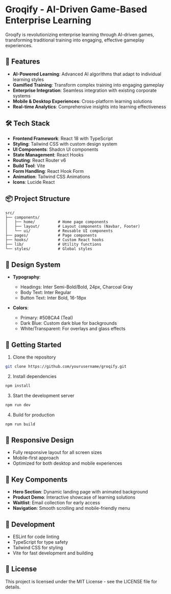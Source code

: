 # Groqify - AI-Driven Game-Based Enterprise Learning

Groqify is revolutionizing enterprise learning through AI-driven games, transforming traditional training into engaging, effective gameplay experiences.

## 🚀 Features

- **AI-Powered Learning**: Advanced AI algorithms that adapt to individual learning styles
- **Gamified Training**: Transform complex training into engaging gameplay
- **Enterprise Integration**: Seamless integration with existing corporate systems
- **Mobile & Desktop Experiences**: Cross-platform learning solutions
- **Real-time Analytics**: Comprehensive insights into learning effectiveness

## 🛠️ Tech Stack

- **Frontend Framework**: React 18 with TypeScript
- **Styling**: Tailwind CSS with custom design system
- **UI Components**: Shadcn UI components
- **State Management**: React Hooks
- **Routing**: React Router v6
- **Build Tool**: Vite
- **Form Handling**: React Hook Form
- **Animation**: Tailwind CSS Animations
- **Icons**: Lucide React

## 📦 Project Structure

```
src/
├── components/
│   ├── home/          # Home page components
│   ├── layout/        # Layout components (Navbar, Footer)
│   └── ui/            # Reusable UI components
├── pages/             # Page components
├── hooks/             # Custom React hooks
├── lib/               # Utility functions
└── styles/            # Global styles
```

## 🎨 Design System

- **Typography**: 
  - Headings: Inter Semi-Bold/Bold, 24px, Charcoal Gray
  - Body Text: Inter Regular
  - Button Text: Inter Bold, 16-18px

- **Colors**:
  - Primary: #508CA4 (Teal)
  - Dark Blue: Custom dark blue for backgrounds
  - White/Transparent: For overlays and glass effects

## 🚀 Getting Started

1. Clone the repository
```bash
git clone https://github.com/yourusername/groqify.git
```

2. Install dependencies
```bash
npm install
```

3. Start the development server
```bash
npm run dev
```

4. Build for production
```bash
npm run build
```

## 📱 Responsive Design

- Fully responsive layout for all screen sizes
- Mobile-first approach
- Optimized for both desktop and mobile experiences

## 🎯 Key Components

- **Hero Section**: Dynamic landing page with animated background
- **Product Demo**: Interactive showcase of learning solutions
- **Waitlist**: Email collection for early access
- **Navigation**: Smooth scrolling and mobile-friendly menu

## 🔧 Development

- ESLint for code linting
- TypeScript for type safety
- Tailwind CSS for styling
- Vite for fast development and building

## 📝 License

This project is licensed under the MIT License - see the LICENSE file for details.

